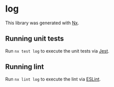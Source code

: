 # log

This library was generated with [Nx](https://nx.dev).

## Running unit tests

Run `nx test log` to execute the unit tests via [Jest](https://jestjs.io).

## Running lint

Run `nx lint log` to execute the lint via [ESLint](https://eslint.org/).
